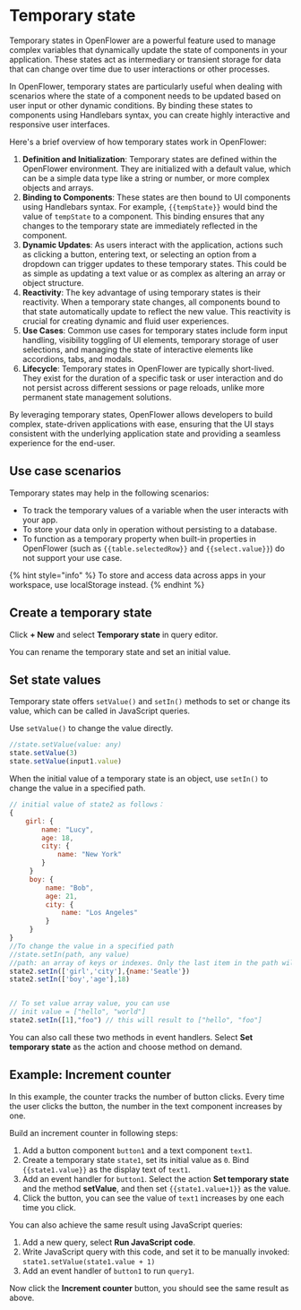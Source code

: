 # Temporary state

Temporary states in OpenFlower are a powerful feature used to manage complex variables that dynamically update the state of components in your application. These states act as intermediary or transient storage for data that can change over time due to user interactions or other processes.

In OpenFlower, temporary states are particularly useful when dealing with scenarios where the state of a component needs to be updated based on user input or other dynamic conditions. By binding these states to components using Handlebars syntax, you can create highly interactive and responsive user interfaces.

Here's a brief overview of how temporary states work in OpenFlower:

1. **Definition and Initialization**: Temporary states are defined within the OpenFlower environment. They are initialized with a default value, which can be a simple data type like a string or number, or more complex objects and arrays.
2. **Binding to Components**: These states are then bound to UI components using Handlebars syntax. For example, `{{tempState}}` would bind the value of `tempState` to a component. This binding ensures that any changes to the temporary state are immediately reflected in the component.
3. **Dynamic Updates**: As users interact with the application, actions such as clicking a button, entering text, or selecting an option from a dropdown can trigger updates to these temporary states. This could be as simple as updating a text value or as complex as altering an array or object structure.
4. **Reactivity**: The key advantage of using temporary states is their reactivity. When a temporary state changes, all components bound to that state automatically update to reflect the new value. This reactivity is crucial for creating dynamic and fluid user experiences.
5. **Use Cases**: Common use cases for temporary states include form input handling, visibility toggling of UI elements, temporary storage of user selections, and managing the state of interactive elements like accordions, tabs, and modals.
6. **Lifecycle**: Temporary states in OpenFlower are typically short-lived. They exist for the duration of a specific task or user interaction and do not persist across different sessions or page reloads, unlike more permanent state management solutions.

By leveraging temporary states, OpenFlower allows developers to build complex, state-driven applications with ease, ensuring that the UI stays consistent with the underlying application state and providing a seamless experience for the end-user.

## Use case scenarios

Temporary states may help in the following scenarios:

* To track the temporary values of a variable when the user interacts with your app.
* To store your data only in operation without persisting to a database.
* To function as a temporary property when built-in properties in OpenFlower (such as `{{table.selectedRow}}` and `{{select.value}}`) do not support your use case.

{% hint style="info" %}
To store and access data across apps in your workspace, use localStorage instead.
{% endhint %}

## Create a temporary state

Click **+ New** and select **Temporary state** in query editor.

You can rename the temporary state and set an initial value.

## Set state values

Temporary state offers `setValue()` and `setIn()` methods to set or change its value, which can be called in JavaScript queries.

Use `setValue()` to change the value directly.

```javascript
//state.setValue(value: any)
state.setValue(3)
state.setValue(input1.value)
```

When the initial value of a temporary state is an object, use `setIn()` to change the value in a specified path.

```javascript
// initial value of state2 as follows：
{
    girl: {
        name: "Lucy",
        age: 18,
        city: {
            name: "New York"
        }
     }
     boy: {
         name: "Bob",
         age: 21,
         city: {
             name: "Los Angeles"
         }
     }
}
//To change the value in a specified path
//state.setIn(path, any value)
//path: an array of keys or indexes. Only the last item in the path will be changed.
state2.setIn(['girl','city'],{name:'Seatle'})
state2.setIn(['boy','age'],18)


// To set value array value, you can use 
// init value = ["hello", "world"]
state2.setIn([1],"foo") // this will result to ["hello", "foo"]
```

You can also call these two methods in event handlers. Select **Set temporary state** as the action and choose method on demand.

## Example: Increment counter

In this example, the counter tracks the number of button clicks. Every time the user clicks the button, the number in the text component increases by one.

Build an increment counter in following steps:

1. Add a button component `button1` and a text component `text1`.
2. Create a temporary state `state1`, set its initial value as `0`. Bind `{{state1.value}}` as the display text of `text1`.
3. Add an event handler for `button1`. Select the action **Set temporary state** and the method **setValue**, and then set `{{state1.value+1}}` as the value.
4. Click the button, you can see the value of `text1` increases by one each time you click.

You can also achieve the same result using JavaScript queries:

1. Add a new query, select **Run JavaScript code**.
2. Write JavaScript query with this code, and set it to be manually invoked:\
   `state1.setValue(state1.value + 1)`
3. Add an event handler of `button1` to run `query1`.

Now click the **Increment counter** button, you should see the same result as above.

